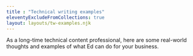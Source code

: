```yaml
---
title : "Technical writing examples"
eleventyExcludeFromCollections: true
layout: layouts/tw-examples.njk
---
```


As a long-time technical content professional, here are some real-world thoughts and examples of what Ed can do for your business.

